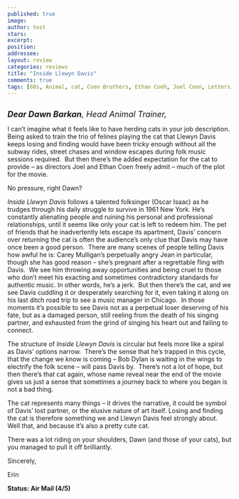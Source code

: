 ```yaml
---
published: true
image:
author: test 
stars: 
excerpt: 
position: 
addressee: 
layout: review
categories: reviews
title: "Inside Llewyn Davis"
comments: true
tags: [60s, Animal, cat, Coen Brothers, Ethan Coeh, Joel Coen, Letters, music, Oscar Issac, Oscars 2014, pet, trainer]
---
```

<div><p><span class="full-image-block ssNonEditable"><span><a href="/letters/2014/1/22/inside-llewyn-davis.html"><img src="http://static.squarespace.com/static/5005f6bcc4aa41161b33e89e/5329cf1fe4b07c068ebf74de/5329cf1fe4b07c068ebf7944/1390408834187/Inside%20Llewn%20Davis.jpg" alt="" /></a></span></span></p>
<p><span style="font-size:130%;"><em><strong>Dear Dawn Barkan</strong>, Head Animal Trainer,</em></span></p>
<p>I can&rsquo;t imagine what it feels like to have herding cats in your job description.&nbsp; Being asked to train the trio of felines playing the cat that Llewyn Davis keeps losing and finding would have been tricky enough without all the subway rides, street chases and window escapes during folk music sessions required.&nbsp; But then there&rsquo;s the added expectation for the cat to provide &ndash; as directors Joel and Ethan Coen freely admit &ndash; much of the plot for the movie.</p>
<p>No pressure, right Dawn?</p>
<p><em>Inside Llewyn Davis</em> follows a talented folksinger (Oscar Isaac) as he trudges through his daily struggle to survive in 1961 New York. He&rsquo;s constantly alienating people and ruining his personal and professional relationships, until it seems like only your cat is left to redeem him. The pet of friends that he inadvertently lets escape its apartment, Davis&rsquo; concern over returning the cat is often the audience&rsquo;s only clue that Davis may have once been a good person. &nbsp;There are many scenes of people telling Davis how awful he is: Carey Mulligan&rsquo;s perpetually angry Jean in particular, though she has good reason &ndash; she&rsquo;s pregnant after a regrettable fling with Davis.&nbsp; We see him throwing away opportunities and being cruel to those who don&rsquo;t meet his exacting and sometimes contradictory standards for authentic music. In other words, he&rsquo;s a jerk.&nbsp; But then there&rsquo;s the cat, and we see Davis cuddling it or desperately searching for it, even taking it along on his last ditch road trip to see a music manager in Chicago.&nbsp; In those moments it&rsquo;s possible to see Davis not as a perpetual loser deserving of his fate, but as a damaged person, still reeling from the death of his singing partner, and exhausted from the grind of singing his heart out and failing to connect.&nbsp;</p>
<p>The structure of <em>Inside Llewyn Davis</em> is circular but feels more like a spiral as Davis&rsquo; options narrow.&nbsp; There&rsquo;s the sense that he&rsquo;s trapped in this cycle, that the change we know is coming &ndash; Bob Dylan is waiting in the wings to electrify the folk scene &ndash; will pass Davis by.&nbsp; There&rsquo;s not a lot of hope, but then there&rsquo;s that cat again, whose name reveal near the end of the movie gives us just a sense that sometimes a journey back to where you began is not a bad thing.</p>
<p>The cat represents many things &ndash; it drives the narrative, it could be symbol of Davis&rsquo; lost partner, or the elusive nature of art itself. Losing and finding the cat is therefore something we and Llewyn Davis feel strongly about. Well that, and because it&rsquo;s also a pretty cute cat.</p>
<p>There was a lot riding on your shoulders, Dawn (and those of your cats), but you managed to pull it off brilliantly.</p>
<p>Sincerely,&nbsp;</p>
<p>Erin</p>
<p><strong>Status: Air Mail (4/5)</strong></p></div>
